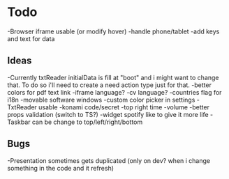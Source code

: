 # Todo

-Browser iframe usable (or modify hover)
-handle phone/tablet
-add keys and text for data

## Ideas

-Currently txtReader initialData is fill at "boot" and i might want to change that. To do so i'll need to create a need action type just for that.
-better colors for pdf text link
-iframe language?
-cv language?
-countries flag for i18n
-movable software windows
-custom color picker in settings
-TxtReader usable
-konami code/secret
-top right time
-volume
-better props validation (switch to TS?)
-widget spotify like to give it more life
-Taskbar can be change to top/left/right/bottom

## Bugs

-Presentation sometimes gets duplicated (only on dev? when i change something in the code and it refresh)
